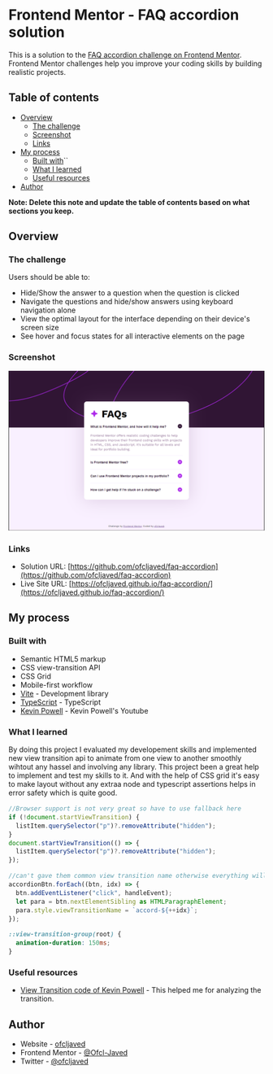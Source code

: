 # Frontend Mentor - FAQ accordion solution

This is a solution to the [FAQ accordion challenge on Frontend Mentor](https://www.frontendmentor.io/challenges/faq-accordion-wyfFdeBwBz). Frontend Mentor challenges help you improve your coding skills by building realistic projects.

## Table of contents

- [Overview](#overview)
  - [The challenge](#the-challenge)
  - [Screenshot](#screenshot)
  - [Links](#links)
- [My process](#my-process)
  - [Built with](#built-with)``
  - [What I learned](#what-i-learned)
  - [Useful resources](#useful-resources)
- [Author](#author)

**Note: Delete this note and update the table of contents based on what sections you keep.**

## Overview

### The challenge

Users should be able to:

- Hide/Show the answer to a question when the question is clicked
- Navigate the questions and hide/show answers using keyboard navigation alone
- View the optimal layout for the interface depending on their device's screen size
- See hover and focus states for all interactive elements on the page

### Screenshot

![](./screenshot.png)

### Links

- Solution URL: [https://github.com/ofcljaved/faq-accordion](https://github.com/ofcljaved/faq-accordion)
- Live Site URL: [https://ofcljaved.github.io/faq-accordion/](https://ofcljaved.github.io/faq-accordion/)

## My process

### Built with

- Semantic HTML5 markup
- CSS view-transition API
- CSS Grid
- Mobile-first workflow
- [Vite](https://vitejs.dev/) - Development library
- [TypeScript](https://www.typescriptlang.org/) - TypeScript
- [Kevin Powell](https://www.youtube.com/@KevinPowell) - Kevin Powell's Youtube

### What I learned

By doing this project I evaluated my developement skills and implemented new view transition api to animate from one view to another smoothly wihtout any hassel and involving any library. This project been a great help to implement and test my skills to it. And with the help of CSS grid it's easy to make layout without any extraa node and typescript assertions helps in error safety which is quite good.

```ts
//Browser support is not very great so have to use fallback here
if (!document.startViewTransition) {
  listItem.querySelector("p")?.removeAttribute("hidden");
}
document.startViewTransition(() => {
  listItem.querySelector("p")?.removeAttribute("hidden");
});
```

```ts
//can't gave them common view transition name otherwise everything will broke
accordionBtn.forEach((btn, idx) => {
  btn.addEventListener("click", handleEvent);
  let para = btn.nextElementSibling as HTMLParagraphElement;
  para.style.viewTransitionName = `accord-${++idx}`;
});
```

```css
::view-transition-group(root) {
  animation-duration: 150ms;
}
```

### Useful resources

- [View Transition code of Kevin Powell](https://codepen.io/kevinpowell/pen/GRzxybd/c5c073666a8225c2c8f2fadd4d7c049b?editors=1010) - This helped me for analyzing the transition.

## Author

- Website - [ofcljaved](https://ofcljaved.github.io/findjaved/)
- Frontend Mentor - [@Ofcl-Javed](https://www.frontendmentor.io/profile/Ofcl-Javed)
- Twitter - [@ofcljaved](https://www.twitter.com/ofcljaved)
